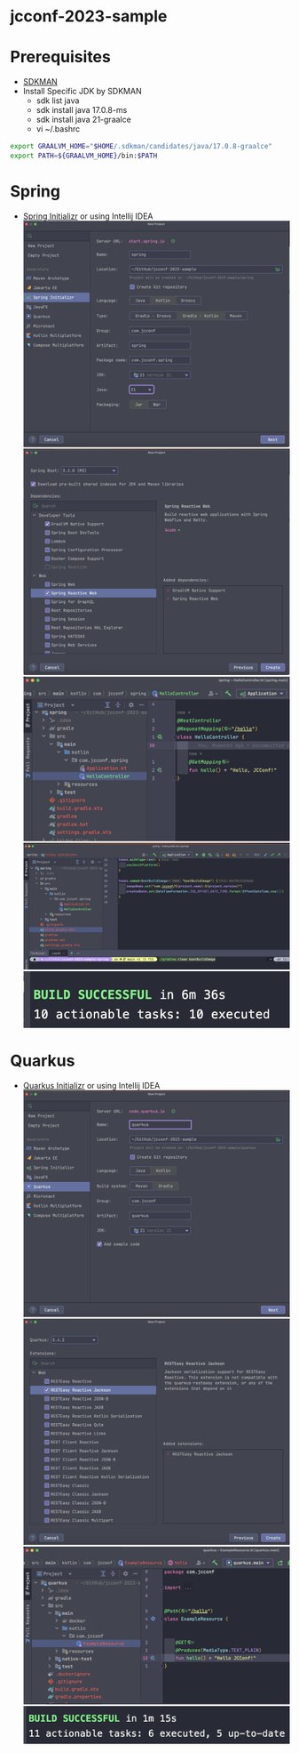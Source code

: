 # jcconf-2023-sample

# Prerequisites
* [SDKMAN](https://sdkman.io/)
* Install Specific JDK by SDKMAN
  * sdk list java
  * sdk install java 17.0.8-ms
  * sdk install java 21-graalce
  * vi ~/.bashrc
```bash
export GRAALVM_HOME="$HOME/.sdkman/candidates/java/17.0.8-graalce"
export PATH=${GRAALVM_HOME}/bin:$PATH
``` 

# Spring
* [Spring Initializr](https://start.spring.io/) or using Intellij IDEA
![](https://raw.githubusercontent.com/PureFuncInc/jcconf-2023-sample/main/assets/s1.png)
![](https://raw.githubusercontent.com/PureFuncInc/jcconf-2023-sample/main/assets/s2.png)
![](https://raw.githubusercontent.com/PureFuncInc/jcconf-2023-sample/main/assets/s3.png)
![](https://raw.githubusercontent.com/PureFuncInc/jcconf-2023-sample/main/assets/s4.png)
![](https://raw.githubusercontent.com/PureFuncInc/jcconf-2023-sample/main/assets/s5.png)

# Quarkus
* [Quarkus Initializr](https://code.quarkus.io/) or using Intellij IDEA
![](https://raw.githubusercontent.com/PureFuncInc/jcconf-2023-sample/main/assets/q1.png)
![](https://raw.githubusercontent.com/PureFuncInc/jcconf-2023-sample/main/assets/q2.png)
![](https://raw.githubusercontent.com/PureFuncInc/jcconf-2023-sample/main/assets/q3.png)
![](https://raw.githubusercontent.com/PureFuncInc/jcconf-2023-sample/main/assets/q4.png)
 

